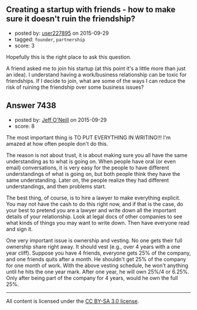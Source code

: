 ## Creating a startup with friends - how to make sure it doesn't ruin the friendship?

- posted by: [user227895](https://stackexchange.com/users/4661295/user227895) on 2015-09-29
- tagged: `founder`, `partnership`
- score: 3

Hopefully this is the right place to ask this question.

A friend asked me to join his startup (at this point it's a little more than just an idea). I understand having a work/business relationship can be toxic for friendships. If I decide to join, what are some of the ways I can reduce the risk of ruining the friendship over some business issues?


## Answer 7438

- posted by: [Jeff O'Neill](https://stackexchange.com/users/46273/jeff-o-neill) on 2015-09-29
- score: 8

The most important thing is TO PUT EVERYTHING IN WRITING!!!  I'm amazed at how often people don't do this.

The reason is not about trust, it is about making sure you all have the same understanding as to what is going on.  When people have oral (or even email) conversations, it is very easy for the people to have different understandings of what is going on, but both people think they have the same understanding.  Later on, the people realize they had different understandings, and then problems start.

The best thing, of course, is to hire a lawyer to make everything explicit.  You may not have the cash to do this right now, and if that is the case, do your best to pretend you are a lawyer and write down all the important details of your relationship.  Look at legal docs of other companies to see what kinds of things you may want to write down.  Then have everyone read and sign it.

One very important issue is ownership and vesting.  No one gets their full ownership share right away.  It should vest (e.g., over 4 years with a one year cliff).  Suppose you have 4 friends, everyone gets 25% of the company, and one friends quits after a month.  He shouldn't get 25% of the company for one month of work.  With the above vesting schedule, he won't anything until he hits the one year mark.  After one year, he will own 25%/4 or 6.25%.  Only after being part of the company for 4 years, would he own the full 25%.



---

All content is licensed under the [CC BY-SA 3.0 license](https://creativecommons.org/licenses/by-sa/3.0/).
